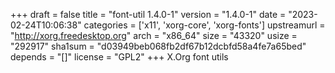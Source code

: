 +++
draft = false
title = "font-util 1.4.0-1"
version = "1.4.0-1"
date = "2023-02-24T10:06:38"
categories = ['x11', 'xorg-core', 'xorg-fonts']
upstreamurl = "http://xorg.freedesktop.org"
arch = "x86_64"
size = "43320"
usize = "292917"
sha1sum = "d03949beb068fb2df67b12dcbfd58a4fe7a65bed"
depends = "[]"
license = "GPL2"
+++
X.Org font utils